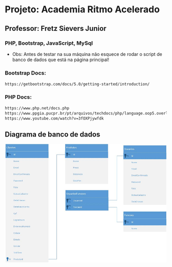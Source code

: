 # Projeto: Academia Ritmo Acelerado

## Professor: Fretz Sievers Junior

### PHP, Bootstrap, JavaScript, MySql

- Obs: Antes de testar na sua máquina não esquece de rodar o script de banco de dados que está na página principal!

### Bootstrap Docs:
```
https://getbootstrap.com/docs/5.0/getting-started/introduction/
```

### PHP Docs:
```
https://www.php.net/docs.php
https://www.ppgia.pucpr.br/pt/arquivos/techdocs/php/language.oop5.overloading.html
https://www.youtube.com/watch?v=3fOXPjywfdk
```

## Diagrama de banco de dados

<img src="ProjetoAcademia_Banco de Dados.jpg">